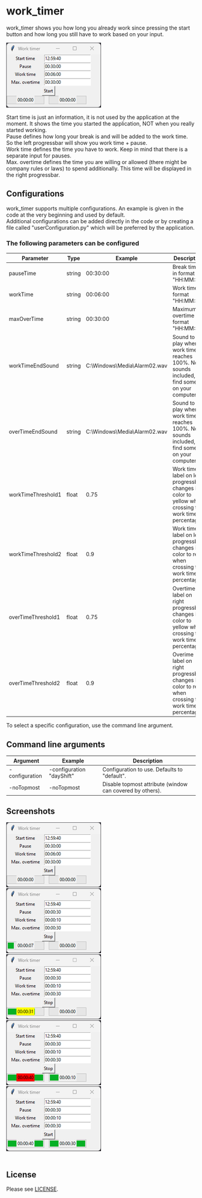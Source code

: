 # work_timer
work_timer shows you how long you already work since pressing the start button and how long you still have to work based on your input.

!["default GUI"](manual_files/work_timer_default.png)

Start time is just an information, it is not used by the application at the moment. It shows the time you started the application, NOT when you really started working.<br>
Pause defines how long your break is and will be added to the work time. So the left progressbar will show you work time + pause.<br>
Work time defines the time you have to work. Keep in mind that there is a separate input for pauses.<br>
Max. overtime defines the time you are willing or allowed (there might be company rules or laws) to spend additionally. This time will be displayed in the right progressbar.
## Configurations
work_timer supports multiple configurations. An example is given in the code at the very beginning and used by default.<br>
Additional configurations can be added directly in the code or by creating a file called "userConfiguration.py" which will be preferred by the application.<br>
### The following parameters can be configured
Parameter|Type|Example|Description
|--|--|--|--|
pauseTime|string|00:30:00|Break time in format "HH:MM:SS"
workTime|string|00:06:00|Work time in format "HH:MM:SS"
maxOverTime|string|00:30:00|Maximum overtime in format "HH:MM:SS"
workTimeEndSound|string|C:\\Windows\\Media\\Alarm02.wav|Sound to play when work time reaches 100%. No sounds included, find some on your computer.
overTimeEndSound|string|C:\\Windows\\Media\\Alarm02.wav|Sound to play when work time reaches 100%. No sounds included, find some on your computer.
workTimeThreshold1|float|0.75|Work time label on left progressbar changes its color to yellow when crossing this work time percentage.
workTimeThreshold2|float|0.9|Work time label on left progressbar changes its color to red when crossing this work time percentage.
overTimeThreshold1|float|0.75|Overtime label on right progressbar changes its color to yellow when crossing this work time percentage.
overTimeThreshold2|float|0.9|Overime label on right progressbar changes its color to red when crossing this work time percentage.

To select a specific configuration, use the command line argument.
## Command line arguments
Argument|Example|Description
|--|--|--|
-configuration|-configuration "dayShift"|Configuration to use. Defaults to "default".
-noTopmost|-noTopmost|Disable topmost attribute (window can covered by others).
## Screenshots
!["default GUI"](manual_files/work_timer_default.png)
!["work time running"](manual_files/work_timer_running.png)
!["work time crossed threshold 1"](manual_files/work_timer_threshold1.png)
!["worktime crossed threshold 2"](manual_files/work_timer_threshold2.png)
!["default GUI at end"](manual_files/work_timer_end.png)
<br><br>
## License
Please see [LICENSE](LICENSE).